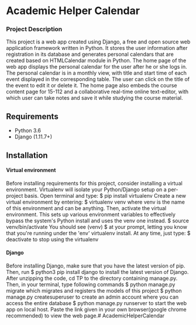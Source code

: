 Academic Helper Calendar
============

### Project Description
This project is a web app created using Django, a free and open source web application framework written in Python. It stores the user information after registration in its database and generates personal calendars that are created based on HTMLCalendar module in Python. The home page of the web app displays the personal calendar for the user after he or she logs in. The personal calendar is in a monthly view, with title and start time of each event displayed in the corresponding table. The user can click on the title of the event to edit it or delete it. The home page also embeds the course content page for 15-112 and a collaborative real-time online text-editor, with which user can take notes and save it while studying the course material.

## Requirements
* Python 3.6
* Django (1.11.7+)

## Installation
#### Virtual environment
Before installing requirements for this project, consider installing a virtual environment. Virtualenv will isolate your Python/Django setup on a per-project basis. Open terminal and type:
$ pip install virtualenv
Create a new virtual environment by entering:
$ virtualenv venv
where venv is the name of this environment and can be anything.
Then, activate the virtual environment. This sets up various environment variables to effectively bypass the system's Python install and uses the venv one instead.
$ source venv/bin/activate
You should see (venv) $ at your prompt, letting you know that you're running under the 'env' virtualenv install. At any time, just type:
$ deactivate
to stop using the virtualenv

#### Django
Before installing Django, make sure that you have the latest version of pip. 
Then, run 
$ python3 pip install django 
to install the latest version of Django.
After unzipping the code, cd TP to the directory containing manage.py.
Then, in your terminal, type following commands
$ python manage.py migrate
which migrates and registers the models of this project
$ python manage.py createsuperuser
to create an admin account where you can access the entire database
$ python manage.py runserver
to start the web app on local host. 
Paste the link given in your own browser(google chrome recommended) to view the web page.# AcademicHelperCalendar
